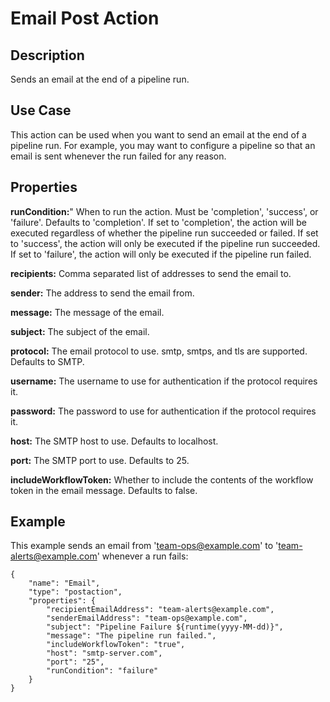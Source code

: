 # Email Post Action


Description
-----------
Sends an email at the end of a pipeline run.


Use Case
--------
This action can be used when you want to send an email at the end of a pipeline run.
For example, you may want to configure a pipeline so that an email is sent whenever
the run failed for any reason.


Properties
----------
**runCondition:**" When to run the action. Must be 'completion', 'success', or 'failure'. Defaults to 'completion'.
If set to 'completion', the action will be executed regardless of whether the pipeline run succeeded or failed.
If set to 'success', the action will only be executed if the pipeline run succeeded.
If set to 'failure', the action will only be executed if the pipeline run failed.

**recipients:** Comma separated list of addresses to send the email to.

**sender:** The address to send the email from.

**message:** The message of the email.

**subject:** The subject of the email.

**protocol:** The email protocol to use. smtp, smtps, and tls are supported. Defaults to SMTP.

**username:** The username to use for authentication if the protocol requires it.

**password:** The password to use for authentication if the protocol requires it.

**host:** The SMTP host to use. Defaults to localhost.

**port:** The SMTP port to use. Defaults to 25.

**includeWorkflowToken:** Whether to include the contents of the workflow token in the email message. Defaults to false.

Example
-------
This example sends an email from 'team-ops@example.com' to 'team-alerts@example.com' whenever a run fails:

    {
        "name": "Email",
        "type": "postaction",
        "properties": {
            "recipientEmailAddress": "team-alerts@example.com",
            "senderEmailAddress": "team-ops@example.com",
            "subject": "Pipeline Failure ${runtime(yyyy-MM-dd)}",
            "message": "The pipeline run failed.",
            "includeWorkflowToken": "true",
            "host": "smtp-server.com",
            "port": "25",
            "runCondition": "failure"
        }
    }
